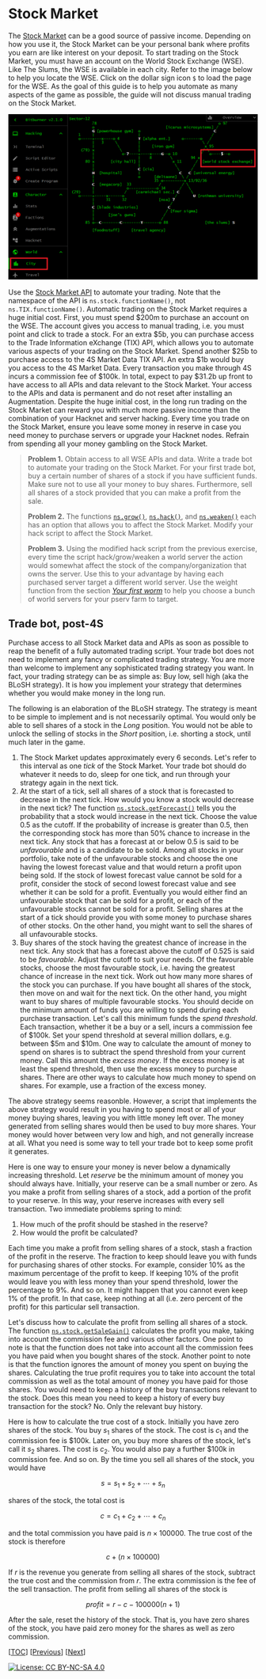 # Stock Market

The
[Stock Market](https://bitburner-official.readthedocs.io/en/latest/basicgameplay/stockmarket.html)
can be a good source of passive income. Depending on how you use it, the Stock
Market can be your personal bank where profits you earn are like interest on
your deposit. To start trading on the Stock Market, you must have an account on
the World Stock Exchange (WSE). Like The Slums, the WSE is available in each
city. Refer to the image below to help you locate the WSE. Click on the dollar
sign icon `$` to load the page for the WSE. As the goal of this guide is to help
you automate as many aspects of the game as possible, the guide will not discuss
manual trading on the Stock Market.

![World Stock Exchange](image/stock-market.png "World Stock Exchange")

Use the
[Stock Market API](https://github.com/bitburner-official/bitburner-src/blob/dev/markdown/bitburner.tix.md)
to automate your trading. Note that the namespace of the API is
`ns.stock.functionName()`, not `ns.TIX.functionName()`. Automatic trading on the
Stock Market requires a huge initial cost. First, you must spend $200m to
purchase an account on the WSE. The account gives you access to manual trading,
i.e. you must point and click to trade a stock. For an extra $5b, you can
purchase access to the Trade Information eXchange (TIX) API, which allows you to
automate various aspects of your trading on the Stock Market. Spend another $25b
to purchase access to the 4S Market Data TIX API. An extra $1b would buy you
access to the 4S Market Data. Every transaction you make through 4S incurs a
commission fee of $100k. In total, expect to pay $31.2b up front to have access
to all APIs and data relevant to the Stock Market. Your access to the APIs and
data is permanent and do not reset after installing an Augmentation. Despite the
huge initial cost, in the long run trading on the Stock Market can reward you
with much more passive income than the combination of your Hacknet and server
hacking. Every time you trade on the Stock Market, ensure you leave some money
in reserve in case you need money to purchase servers or upgrade your Hacknet
nodes. Refrain from spending all your money gambling on the Stock Market.

> **Problem 1.** Obtain access to all WSE APIs and data. Write a trade bot to
> automate your trading on the Stock Market. For your first trade bot, buy a
> certain number of shares of a stock if you have sufficient funds. Make sure
> not to use all your money to buy shares. Furthermore, sell all shares of a
> stock provided that you can make a profit from the sale.
>
> **Problem 2.** The functions
> [`ns.grow()`](https://github.com/bitburner-official/bitburner-src/blob/dev/markdown/bitburner.ns.grow.md),
> [`ns.hack()`](https://github.com/bitburner-official/bitburner-src/blob/dev/markdown/bitburner.ns.hack.md),
> and
> [`ns.weaken()`](https://github.com/bitburner-official/bitburner-src/blob/dev/markdown/bitburner.ns.weaken.md)
> each has an option that allows you to affect the Stock Market. Modify your
> hack script to affect the Stock Market.
>
> **Problem 3.** Using the modified hack script from the previous exercise,
> every time the script hack/grow/weaken a world server the action would
> somewhat affect the stock of the company/organization that owns the server.
> Use this to your advantage by having each purchased server target a different
> world server. Use the weight function from the section
> [_Your first worm_](reboot.md#your-first-worm) to help you choose a bunch of
> world servers for your pserv farm to target.

## Trade bot, post-4S

Purchase access to all Stock Market data and APIs as soon as possible to reap
the benefit of a fully automated trading script. Your trade bot does not need to
implement any fancy or complicated trading strategy. You are more than welcome
to implement any sophisticated trading strategy you want. In fact, your trading
strategy can be as simple as: Buy low, sell high (aka the BLoSH strategy). It is
how you implement your strategy that determines whether you would make money in
the long run.

The following is an elaboration of the BLoSH strategy. The strategy is meant to
be simple to implement and is not necessarily optimal. You would only be able to
sell shares of a stock in the _Long_ position. You would not be able to unlock
the selling of stocks in the _Short_ position, i.e. shorting a stock, until much
later in the game.

1. The Stock Market updates approximately every 6 seconds. Let's refer to this
   interval as one _tick_ of the Stock Market. Your trade bot should do whatever
   it needs to do, sleep for one tick, and run through your strategy again in
   the next tick.
1. At the start of a tick, sell all shares of a stock that is forecasted to
   decrease in the next tick. How would you know a stock would decrease in the
   next tick? The function
   [`ns.stock.getForecast()`](https://github.com/bitburner-official/bitburner-src/blob/stable/markdown/bitburner.tix.getforecast.md)
   tells you the probability that a stock would increase in the next tick.
   Choose the value 0.5 as the cutoff. If the probability of increase is greater
   than 0.5, then the corresponding stock has more than 50% chance to increase
   in the next tick. Any stock that has a forecast at or below 0.5 is said to be
   _unfavourable_ and is a candidate to be sold. Among all stocks in your
   portfolio, take note of the unfavourable stocks and choose the one having the
   lowest forecast value and that would return a profit upon being sold. If the
   stock of lowest forecast value cannot be sold for a profit, consider the
   stock of second lowest forecast value and see whether it can be sold for a
   profit. Eventually you would either find an unfavourable stock that can be
   sold for a profit, or each of the unfavourable stocks cannot be sold for a
   profit. Selling shares at the start of a tick should provide you with some
   money to purchase shares of other stocks. On the other hand, you might want
   to sell the shares of all unfavourable stocks.
1. Buy shares of the stock having the greatest chance of increase in the next
   tick. Any stock that has a forecast above the cutoff of 0.525 is said to be
   _favourable_. Adjust the cutoff to suit your needs. Of the favourable stocks,
   choose the most favourable stock, i.e. having the greatest chance of increase
   in the next tick. Work out how many more shares of the stock you can
   purchase. If you have bought all shares of the stock, then move on and wait
   for the next tick. On the other hand, you might want to buy shares of
   multiple favourable stocks. You should decide on the minimum amount of funds
   you are willing to spend during each purchase transaction. Let's call this
   minimum funds the _spend threshold_. Each transaction, whether it be a buy or
   a sell, incurs a commission fee of $100k. Set your spend threshold at several
   million dollars, e.g. between $5m and $10m. One way to calculate the amount
   of money to spend on shares is to subtract the spend threshold from your
   current money. Call this amount the _excess money_. If the excess money is at
   least the spend threshold, then use the excess money to purchase shares.
   There are other ways to calculate how much money to spend on shares. For
   example, use a fraction of the excess money.

The above strategy seems reasonble. However, a script that implements the above
strategy would result in you having to spend most or all of your money buying
shares, leaving you with little money left over. The money generated from
selling shares would then be used to buy more shares. Your money would hover
between very low and high, and not generally increase at all. What you need is
some way to tell your trade bot to keep some profit it generates.

Here is one way to ensure your money is never below a dynamically increasing
threshold. Let _reserve_ be the minimum amount of money you should always have.
Initially, your reserve can be a small number or zero. As you make a profit from
selling shares of a stock, add a portion of the profit to your reserve. In this
way, your reserve increases with every sell transaction. Two immediate problems
spring to mind:

1. How much of the profit should be stashed in the reserve?
1. How would the profit be calculated?

Each time you make a profit from selling shares of a stock, stash a fraction of
the profit in the reserve. The fraction to keep should leave you with funds for
purchasing shares of other stocks. For example, consider 10% as the maximum
percentage of the profit to keep. If keeping 10% of the profit would leave you
with less money than your spend threshold, lower the percentage to 9%. And so
on. It might happen that you cannot even keep 1% of the profit. In that case,
keep nothing at all (i.e. zero percent of the profit) for this particular sell
transaction.

Let's discuss how to calculate the profit from selling all shares of a stock.
The function
[`ns.stock.getSaleGain()`](https://github.com/bitburner-official/bitburner-src/blob/stable/markdown/bitburner.tix.getsalegain.md)
calculates the profit you make, taking into account the commission fee and
various other factors. One point to note is that the function does not take into
account all the commission fees you have paid when you bought shares of the
stock. Another point to note is that the function ignores the amount of money
you spent on buying the shares. Calculating the true profit requires you to take
into account the total commission as well as the total amount of money you have
paid for those shares. You would need to keep a history of the buy transactions
relevant to the stock. Does this mean you need to keep a history of every buy
transaction for the stock? No. Only the relevant buy history.

Here is how to calculate the true cost of a stock. Initially you have zero
shares of the stock. You buy $s_1$ shares of the stock. The cost is $c_1$ and
the commission fee is \$100k. Later on, you buy more shares of the stock, let's
call it $s_2$ shares. The cost is $c_2$. You would also pay a further \$100k in
commission fee. And so on. By the time you sell all shares of the stock, you
would have

```math
s = s_1 + s_2 + \cdots + s_n
```

shares of the stock, the total cost is

```math
c = c_1 + c_2 + \cdots + c_n
```

and the total commission you have paid is $n \times 100000$. The true cost of
the stock is therefore

```math
c + (n \times 100000)
```

If $r$ is the revenue you generate from selling all shares of the stock,
subtract the true cost and the commission from $r$. The extra commission is the
fee of the sell transaction. The profit from selling all shares of the stock is

```math
profit
=
r - c - 100000(n + 1)
```

After the sale, reset the history of the stock. That is, you have zero shares of
the stock, you have paid zero money for the shares as well as zero commission.

[[TOC](README.md "Table of Contents")]
[[Previous](faction.md "Faction progression")]
[[Next](misc.md "Miscellaneous topics")]

[![License: CC BY-NC-SA 4.0](https://img.shields.io/badge/License-CC%20BY--NC--SA%204.0-blue.svg)](http://creativecommons.org/licenses/by-nc-sa/4.0/)
